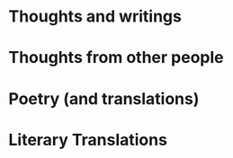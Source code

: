 # Thoughts and writings

# Thoughts from other people

# Poetry (and translations)

# Literary Translations
